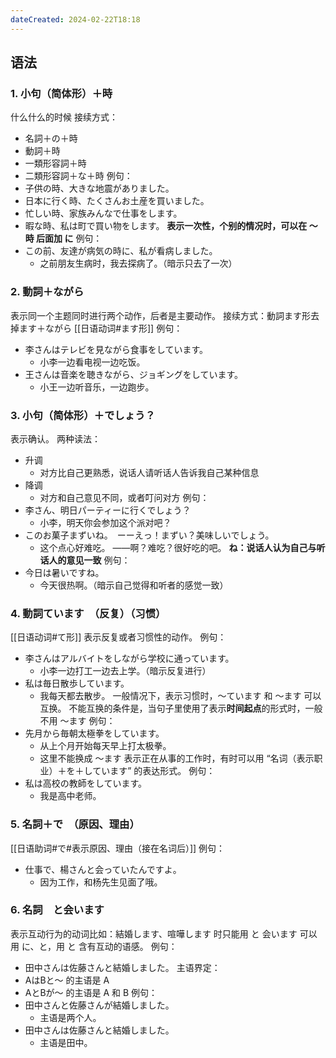 ```yaml
---
dateCreated: 2024-02-22T18:18
---
```

## 语法
### 1. 小句（简体形）＋時
什么什么的时候
接续方式：
- 名詞＋の＋時
- 動詞＋時
- 一類形容詞＋時
- 二類形容詞＋な＋時
例句：
- 子供の時、大きな地震がありました。
- 日本に行く時、たくさんお土産を買いました。
- 忙しい時、家族みんなで仕事をします。
- 暇な時、私は町で買い物をします。
**表示一次性，个别的情况时，可以在 〜時 后面加 に**
例句：
- この前、友達が病気の時に、私が看病しました。
	- 之前朋友生病时，我去探病了。（暗示只去了一次）
### 2. 動詞＋ながら
表示同一个主题同时进行两个动作，后者是主要动作。
接续方式：動詞ます形去掉ます＋ながら
[[日语动词#ます形]]
例句：
- 李さんはテレビを見ながら食事をしています。
	- 小李一边看电视一边吃饭。
- 王さんは音楽を聴きながら、ジョギングをしています。
	- 小王一边听音乐，一边跑步。
### 3. 小句（简体形）＋でしょう？
表示确认。
两种读法：
- 升调
	- 对方比自己更熟悉，说话人请听话人告诉我自己某种信息
- 降调
	- 对方和自己意见不同，或者叮问对方
例句：
- 李さん、明日パーティーに行くでしょう？
	- 小李，明天你会参加这个派对吧？
- このお菓子まずいね。　ーーえっ！まずい？美味しいでしょう。
	- 这个点心好难吃。  ——啊？难吃？很好吃的吧。
**ね：说话人认为自己与听话人的意见一致**
例句：
- 今日は暑いですね。
	- 今天很热啊。（暗示自己觉得和听者的感觉一致）
### 4. 動詞ています　（反复）（习惯）
[[日语动词#て形]]
表示反复或者习惯性的动作。
例句：
- 李さんはアルバイトをしながら学校に通っています。
	- 小李一边打工一边去上学。（暗示反复进行）
- 私は毎日散歩しています。
	- 我每天都去散步。
一般情况下，表示习惯时，〜ています 和 〜ます 可以互换。
不能互换的条件是，当句子里使用了表示**时间起点**的形式时，一般不用 ～ます
例句：
- 先月から毎朝太極拳をしています。
	- 从上个月开始每天早上打太极拳。
	- 这里不能换成 〜ます
表示正在从事的工作时，有时可以用 “名词（表示职业）＋を＋しています” 的表达形式。
例句：
- 私は高校の教師をしています。
	- 我是高中老师。
### 5. 名詞＋で　（原因、理由）
[[日语助词#で#表示原因、理由（接在名词后）]]
例句：
- 仕事で、楊さんと会っていたんですよ。
	- 因为工作，和杨先生见面了哦。
### 6. 名詞　と会います
表示互动行为的动词比如：結婚します、喧嘩します 时只能用 と
会います 可以用 に、と，用 と 含有互动的语感。
例句：
- 田中さんは佐藤さんと結婚しました。
主语界定：
- AはBと〜 的主语是 A
- AとBが〜 的主语是 A 和 B
例句：
- 田中さんと佐藤さんが結婚しました。
	- 主语是两个人。
- 田中さんは佐藤さんと結婚しました。
	- 主语是田中。